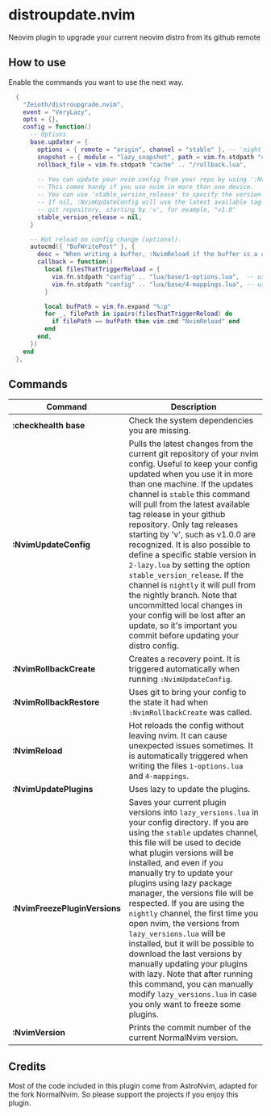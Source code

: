 # distroupdate.nvim
Neovim plugin to upgrade your current neovim distro from its github remote

## How to use
Enable the commands you want to use the next way.

```lua
  {
    "Zeioth/distroupgrade.nvim",
    event = "VeryLazy",
    opts = {},
    config = function()
      -- Options
      base.updater = {
        options = { remote = "origin", channel = "stable" }, -- 'nightly', or 'stable'
        snapshot = { module = "lazy_snapshot", path = vim.fn.stdpath "config" .. "/lua/lazy_snapshot.lua" },
        rollback_file = vim.fn.stdpath "cache" .. "/rollback.lua",
      
        -- You can update your nvim config from your repo by using ':NvimUpdateConfig'.
        -- This comes handy if you use nvim in more than one device.
        -- You can use 'stable_version_release' to specify the version to install.
        -- If nil, :NvimUpdateConfig will use the latest available tag release of your
        -- git repository, starting by 'v', for example, "v1.0"
        stable_version_release = nil,
      }

      -- Hot reload on config change (optional).
      autocmd({ "BufWritePost" }, {
        desc = "When writing a buffer, :NvimReload if the buffer is a config file.",
        callback = function()
          local filesThatTriggerReload = {
            vim.fn.stdpath "config" .. "lua/base/1-options.lua",  -- use your file
            vim.fn.stdpath "config" .. "lua/base/4-mappings.lua", -- use your file
          }

          local bufPath = vim.fn.expand "%:p"
          for _, filePath in ipairs(filesThatTriggerReload) do
            if filePath == bufPath then vim.cmd "NvimReload" end
          end
        end,
      })
    end
  },
```

## Commands

|  Command            | Description                             |
|---------------------|-----------------------------------------|
| **:checkhealth base** | Check the system dependencies you are missing. |
| **:NvimUpdateConfig** | Pulls the latest changes from the current git repository of your nvim config. Useful to keep your config updated when you use it in more than one machine. If the updates channel is `stable` this command will pull from the latest available tag release in your github repository. Only tag releases starting by 'v', such as v1.0.0 are recognized. It is also possible to define a specific stable version in `2-lazy.lua` by setting the option `stable_version_release`. If the channel is `nightly` it will pull from the nightly branch. Note that uncommitted local changes in your config will be lost after an update, so it's important you commit before updating your distro config. |
| **:NvimRollbackCreate** | Creates a recovery point. It is triggered automatically when running `:NvimUpdateConfig`. | 
| **:NvimRollbackRestore** | Uses git to bring your config to the state it had when `:NvimRollbackCreate` was called. | 
| **:NvimReload** | Hot reloads the config without leaving nvim. It can cause unexpected issues sometimes. It is automatically triggered when writing the files `1-options.lua` and `4-mappings`. |
| **:NvimUpdatePlugins** | Uses lazy to update the plugins. |
| **:NvimFreezePluginVersions** | Saves your current plugin versions into `lazy_versions.lua` in your config directory. If you are using the `stable` updates channel, this file will be used to decide what plugin versions will be installed, and even if you manually try to update your plugins using lazy package manager, the versions file will be respected. If you are using the `nightly` channel, the first time you open nvim, the versions from `lazy_versions.lua` will be installed, but it will be possible to download the last versions by manually updating your plugins with lazy. Note that after running this command, you can manually modify `lazy_versions.lua` in case you only want to freeze some plugins. |
| **:NvimVersion** | Prints the commit number of the current NormalNvim version. |

## Credits
Most of the code included in this plugin come from AstroNvim, adapted for the fork NormalNvim. So please support the projects if you enjoy this plugin.
